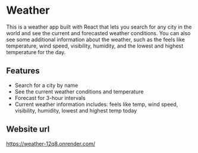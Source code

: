 # Weather

This is a weather app built with React that lets you search for any city in the world and see the current and forecasted weather conditions. You can also see some additional information about the weather, such as the feels like temperature, wind speed, visibility, humidity, and the lowest and highest temperature for the day.

## Features

- Search for a city by name
- See the current weather conditions and temperature
- Forecast for 3-hour intervals
- Current weather information includes: feels like temp, wind speed, visibility, humidity, lowest and highest temp today

## Website url
https://weather-12q8.onrender.com/
